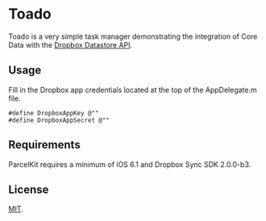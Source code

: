 Toado
=====
Toado is a very simple task manager demonstrating the integration of Core Data with the [Dropbox Datastore API](https://www.dropbox.com/developers/datastore).

Usage
-----
Fill in the Dropbox app credentials located at the top of the AppDelegate.m file.

    #define DropboxAppKey @""
    #define DropboxAppSecret @""
    
Requirements
------------
ParcelKit requires a minimum of iOS 6.1 and Dropbox Sync SDK 2.0.0-b3.

License
-------
[MIT](https://github.com/daikini/toado/blob/master/LICENSE).